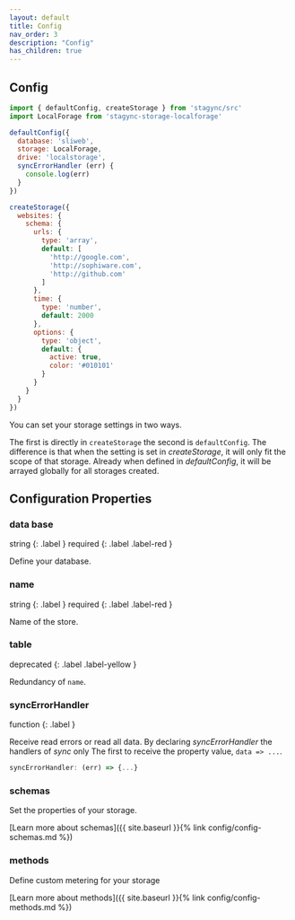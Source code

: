 ```yaml
---
layout: default
title: Config
nav_order: 3
description: "Config"
has_children: true
---
```


## Config

```javascript
import { defaultConfig, createStorage } from 'stagync/src'
import LocalForage from 'stagync-storage-localforage'

defaultConfig({
  database: 'sliweb',
  storage: LocalForage,
  drive: 'localstorage',
  syncErrorHandler (err) {
    console.log(err)
  }   
})

createStorage({
  websites: {
    schema: {
      urls: {
        type: 'array',
        default: [
          'http://google.com',
          'http://sophiware.com',
          'http://github.com'
        ]
      },
      time: {
        type: 'number',
        default: 2000
      },
      options: {
        type: 'object',
        default: {
          active: true,
          color: '#010101'
        }
      }
    }
  }
})
```

You can set your storage settings in two ways.

The first is directly in `createStorage` the second is `defaultConfig`.
The difference is that when the setting is set in *createStorage*,
it will only fit the scope of that storage. Already when defined
in *defaultConfig*, it will be arrayed globally for all storages
created.


## Configuration Properties

### data base
string
{: .label }
required
{: .label .label-red }

Define your database.


### name
string
{: .label }
required
{: .label .label-red }

Name of the store.


### table
deprecated
{: .label .label-yellow }

Redundancy of `name`.


### syncErrorHandler
function
{: .label }

Receive read errors or read all data.
By declaring *syncErrorHandler* the handlers of *sync* only
The first to receive the property value, `data => ...`.

```javascript
syncErrorHandler: (err) => {...} 
```

### schemas

Set the properties of your storage.

[Learn more about schemas]({{ site.baseurl }}{% link config/config-schemas.md %})

### methods

Define custom metering for your storage

[Learn more about methods]({{ site.baseurl }}{% link config/config-methods.md %})

